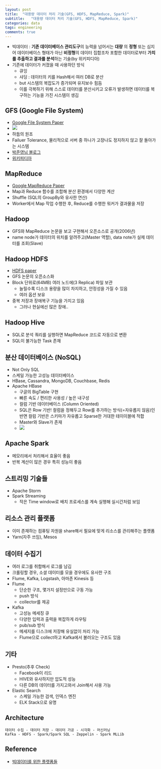 ```yaml
---
layout: post
title:  "대용량 데이터 처리 기술(GFS, HDFS, MapReduce, Spark)"
subtitle:   "대용량 데이터 처리 기술(GFS, HDFS, MapReduce, Spark)"
categories: data
tags: engineering
comments: true
---
```


- 빅데이터 : **기존 데이터베이스 관리도구**의 능력을 넘어서는 **대량** 의 **정형** 또는 심지어 데이터베이스 형태가 아닌 **비정형**의 데이터 집합조차 포함한 데이터로부터 **가치를 추출하고 결과를 분석**하는 기술(by 위키피디아)
- 기존에 데이터가 커졌을 때 사용하던 방식
	- 큐잉
	- 샤딩 : 데이터의 키를 Hash해서 여러 DB로 분산
	- but 시스템의 복잡도가 증가되며 유지보수 힘듬
	- 이를 극복하기 위해 스스로 데이터를 분산시키고 오류가 발생하면 데이터를 복구하는 기능을 가진 시스템이 생김 	

## GFS (Google File System)
- [Google File System Paper](https://static.googleusercontent.com/media/research.google.com/ko//archive/gfs-sosp2003.pdf)
- <img src="https://www.dropbox.com/s/veqxbvuk2oefm96/%EC%8A%A4%ED%81%AC%EB%A6%B0%EC%83%B7%202018-05-26%2013.53.43.png?raw=1">
- 하둡의 원조
- Failuer Tolerance, 물리적으로 서버 중 하나가 고장나도 정지하지 않고 잘 돌아가는 시스템
- [박준영님 블로그](https://swalloow.github.io/map-reduce)
- [위키피디아](https://ko.wikipedia.org/wiki/%EA%B5%AC%EA%B8%80_%ED%8C%8C%EC%9D%BC_%EC%8B%9C%EC%8A%A4%ED%85%9C)

## MapReduce
- [Google MapReduce Paper](https://research.google.com/archive/mapreduce-osdi04.pdf)
- Map과 Reduce 함수를 조합해 분산 환경에서 다양한 계산
- Shuffle (SQL의 GroupBy와 유사한 연산)
- Worker에서 Map 작업 수행한 후, Reduce를 수행한 워커가 결과물을 저장

## Hadoop
- GFS와 MapReduce 논문을 보고 구현해서 오픈소스로 공개(2006년)
- name node가 데이터의 위치를 알려주고(Master 역할), data note가 실제 데이터를 조회(Slave)

## Hadoop HDFS
- [HDFS paper](http://storageconference.us/2010/Papers/MSST/Shvachko.pdf)
- GFS 논문의 오픈소스화
- Block 단위로(64MB) 여러 노드에(3 Replica) 파일 보관
	- 늘릴수록 디스크 용량을 많이 차지하고, 안정성을 가질 수 있음
	- 여러 옵션 보유
- 중복 저장과 장애복구 기능을 가지고 있음
	- 그러나 현실에선 많은 장애..

## Hadoop Hive
- SQL로 분석 쿼리를 실행하면 MapReduce 코드로 자동으로 변환	
- SQL이 불가능한 Task 존재

## 분산 데이터베이스 (NoSQL)
- Not Only SQL
- 스케일 가능한 고성능 데이터베이스
- HBase, Cassandra, MongoDB, Couchbase, Redis
- Apache HBase
	- 구글의 BigTable 구현
	- 빠른 속도 / 편리한 사용성 / 높은 내구성
	- 컬럼 기반 데이터베이스 (Column Oriented)
	- SQL은 Row 기반! 컬럼을 정해두고 Row를 추가하는 방식(=자유롭지 않음)인 반면 컬럼 기반은 스키마가 자유롭고 Sparse한 거대한 테이이블에 적합
	- Master와 Slave가 존재
	- <img src="http://saphanatutorial.com/wp-content/uploads/2013/09/Difference-between-Column-based-and-Row-based-Tables.png">
 
## Apache Spark
- 메모리에서 처리해서 효율이 좋음
- 반복 계산이 많은 경우 특히 성능이 좋음


## 스트리밍 기술들
- Apache Storm
- Spark Streaming
	- 작은 Time window로 배치 프로세스를 계속 실행해 실시간처럼 보임

## 리소스 관리 플랫폼
- 이미 존재하는 컴퓨팅 자원을 share해서 필요에 맞게 리소스를 관리해주는 플랫폼
- Yarn(자주 쓰임), Mesos 

## 데이터 수집기
- 여러 로그를 취합해서 로그를 남김
- 크롤링할 경우, 소셜 데이터를 모을 경우에도 유사한 구조
- Flume, Kafka, Logstash, 아마존 Kinesis 등
- Flume
	- 단순한 구조, 몇가지 설정만으로 구동 가능 
	- push 방식
	- collector를 제공
- Kafka
	- 고성능 메세징 큐 
	- 다양한 입력과 출력을 복잡하게 라우팅
	- pub/sub 방식
	- 메세지를 디스크에 저장해 유실없이 처리 가능
	- Flume으로 collect하고 Kafka에서 불러오는 구조도 있음

## 기타
- Presto(추후 Check)
	- Facebook이 리드
	- HIVE와 유사하지만 압도적 성능
	- 다른 DB의 데이터를 가지고와서 Join해서 사용 가능 
- Elastic Search
	- 스케일 가능한 검색, 인덱스 엔진
	- ELK Stack으로 유명 	

## Architecture
```
데이터 수집 - 데이터 저장 - 데이터 가공 - 시각화 - 머신러닝
Kafka - HDFS - Spark/Spark SQL - Zeppelin - Spark MLLib
```

## Reference
- [빅데이터를 위한 플랫폼들](https://d2.naver.com/helloworld/29533)
